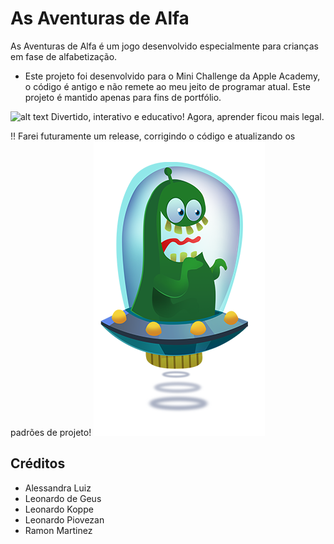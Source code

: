 # As Aventuras de Alfa
As Aventuras de Alfa é um jogo desenvolvido especialmente para crianças em fase de alfabetização.

* Este projeto foi desenvolvido para o Mini Challenge da Apple Academy, o código é antigo e não remete ao meu jeito de programar atual. Este projeto é mantido apenas para fins de portfólio.


![alt text](https://scontent-gru2-1.xx.fbcdn.net/v/t31.0-8/11705421_1600906146844164_5253588461517145088_o.jpg?_nc_cat=106&_nc_ht=scontent-gru2-1.xx&oh=1f82c1fc24bc9082231273ca1524a723&oe=5D265E12)
Divertido, interativo e educativo! Agora, aprender ficou mais legal.

!! Farei futuramente um release, corrigindo o código e atualizando os padrões de projeto!
![alt text](https://github.com/leodegeus7/AventurasAlfa/blob/master/Rock%20Box/Rock%20Box/Personagem_feliz_1.png?raw=true)


## Créditos

* Alessandra Luiz
* Leonardo de Geus
* Leonardo Koppe
* Leonardo Piovezan
* Ramon Martinez
